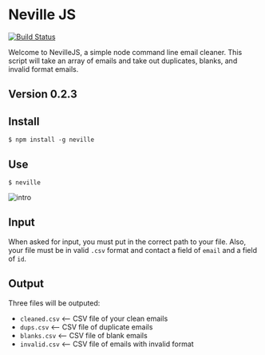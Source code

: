


[intro]: https://s3-us-west-2.amazonaws.com/nevillejs/Screen+Shot+2016-10-07+at+9.44.19+AM.png"
# Neville JS

[![Build Status](https://travis-ci.org/ptallen63/neville.js.svg?branch=master)](https://travis-ci.org/ptallen63/neville.js)

Welcome to NevilleJS, a simple node command line email cleaner. This script will take an array of emails and take out duplicates, blanks, and invalid format emails.



## Version 0.2.3



## Install
	$ npm install -g neville

## Use

	$ neville

![intro][intro]

## Input

When asked for input, you must put in the correct path to your file. Also, your file must be in valid `.csv` format and contact a field of `email` and a field of `id`.

## Output

Three files will be outputed:
- `cleaned.csv` <-- CSV file of your clean emails
- `dups.csv` <-- CSV file of duplicate emails
- `blanks.csv` <-- CSV file of blank emails
- `invalid.csv` <-- CSV file of emails with invalid format

 